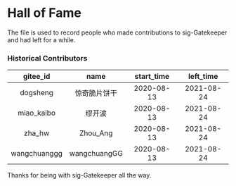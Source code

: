 # Hall of Fame

The file is used to record people who made contributions to sig-Gatekeeper and had left for a while.

### Historical Contributors
| gitee_id | name | start_time | left_time |
| :---: | :---: | :---: | :---: |
| dogsheng | 惊奇脆片饼干 | 2020-08-13 | 2021-08-24 |
| miao_kaibo | 缪开波 | 2020-08-13 | 2021-08-24 |
| zha_hw | Zhou_Ang | 2020-08-13 | 2021-08-24 |
| wangchuanggg | wangchuangGG | 2020-08-13 | 2021-08-24 |

Thanks for being with sig-Gatekeeper all the way.

